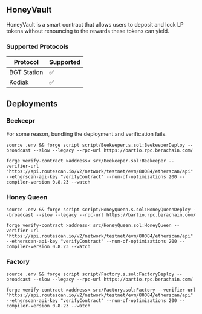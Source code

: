 ## HoneyVault

HoneyVault is a smart contract that allows users to deposit and lock LP tokens without renouncing to the rewards these tokens can yield.

### Supported Protocols

| Protocol    | Supported |
| ----------- | --------- |
| BGT Station | ✅        |
| Kodiak      | ✅        |

## Deployments

### Beekeepr

For some reason, bundling the deployment and verification fails.

```
source .env && forge script script/Beekeeper.s.sol:BeekeeperDeploy --broadcast --slow --legacy --rpc-url https://bartio.rpc.berachain.com/

forge verify-contract >address< src/Beekeeper.sol:Beekeeper --verifier-url "https://api.routescan.io/v2/network/testnet/evm/80084/etherscan/api" --etherscan-api-key "verifyContract" --num-of-optimizations 200 --compiler-version 0.8.23 --watch
```

### Honey Queen

```
source .env && forge script script/HoneyQueen.s.sol:HoneyQueenDeploy --broadcast --slow --legacy --rpc-url https://bartio.rpc.berachain.com/

forge verify-contract >address< src/HoneyQueen.sol:HoneyQueen --verifier-url "https://api.routescan.io/v2/network/testnet/evm/80084/etherscan/api" --etherscan-api-key "verifyContract" --num-of-optimizations 200 --compiler-version 0.8.23 --watch
```

### Factory

```
source .env && forge script script/Factory.s.sol:FactoryDeploy --broadcast --slow --legacy --rpc-url https://bartio.rpc.berachain.com/

forge verify-contract >address< src/Factory.sol:Factory --verifier-url "https://api.routescan.io/v2/network/testnet/evm/80084/etherscan/api" --etherscan-api-key "verifyContract" --num-of-optimizations 200 --compiler-version 0.8.23 --watch
```
